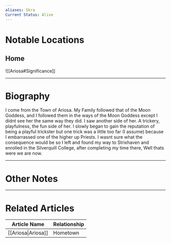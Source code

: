 ```yaml
---
aliases: Skra
Current Status: Alive
---
```

# Notable Locations
## Home
![[Ariosa#Significance]]

---
# Biography
I come from the Town of Ariosa. My Family followed that of the Moon Goddess, and I followed them in the ways of the Moon Goddess except I didnt see her the same way they did. I saw another side of her. A trickery, playfulness, the fun side of her. I slowly began to gain the reputation of being a playful trickster but one trick was a little too far (I assume) because I embarrassed one of the higher up Priests. I wasnt sure what the consequence would be so I left and found my way to Strixhaven and enrolled in the Silverquill College, after completing my time there, Well thats were we are now.

---
# Other Notes

---

# Related Articles

| Article Name       | Relationship |
| ------------------ | ------------ |
| [[Ariosa\|Ariosa]] | Hometown     |

